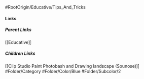 #RootOrigin/Educative/Tips_And_Tricks
#### Links
##### Parent Links
[[Educative]]
##### Children Links
[[Clip Studio Paint Photobash and Drawing landscape (Sounose)]]
#Folder/Category
#Folder/Color/Blue
#Folder/Subcolor/2
